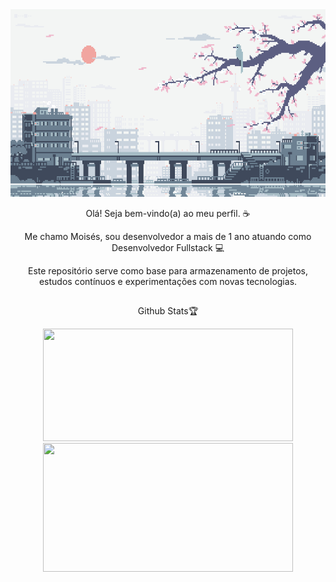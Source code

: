 <img src="clean.gif" height="300px" width="100%">
<p align="center"> Olá! Seja bem-vindo(a) ao meu perfil. ☕ </p>
<p align="center"> Me chamo Moisés, sou desenvolvedor a mais de 1 ano atuando como Desenvolvedor Fullstack 💻 </p>
<p align="center"> Este repositório serve como base para armazenamento de projetos, estudos contínuos e experimentações com novas tecnologias. </p>

## 
<div align="center">
  <p>Github Stats🏆</p>
  <a href="https://github.com/Moises-Drum">
  <img height="180em" width="400px" src="https://github-readme-stats.vercel.app/api?username=Moises-Drum&show_icons=true&theme=tokyonight&include_all_commits=true&count_private=true"/>
  <img height="206em" width="400px" src="https://github-readme-stats.vercel.app/api/top-langs/?username=Moises-Drum&layout=compact&langs_count=7&theme=tokyonight"/>
</div>
